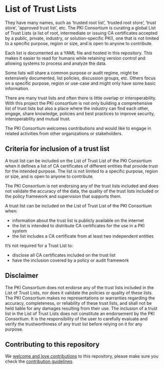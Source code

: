 # List of Trust Lists

They have many names, such as ‘trusted root list’, ‘trusted root store’, ‘trust store’, ‘approved trust list’, etc. The PKI Consortium is curating a global List of Trust Lists (a list of root, intermediate or issuing CA certificates accepted by a public, private, industry, or solution-specific PKI), one that is not limited to a specific purpose, region or size, and is open to anyone to contribute.

Each list is documented as a YAML file and hosted in this repository. This makes it easier to read for humans while retaining version control and allowing systems to process and analyze the data.

Some lists will share a common purpose or audit regime, might be extensively documented, list policies, discussion groups, etc. Others focus on a specific purpose, region or use-case and might only have some basic information.

There are many trust lists and often there is little overlap or interoperability. With this project the PKI consortium is not only building a comprehensive list of trust lists but also a place where the industry can find each other, engage, share knowledge, policies and best practices to improve security, interoperability and mutual trust.

The PKI Consortium welcomes contributions and would like to engage in related activities from other organizations or stakeholders.

## Criteria for inclusion of a trust list

A trust list can be included on the List of Trust List of the PKI Consortium when it defines a list of CA certificates of different entities that provide trust for the intended purpose. The list is not limited to a specific purpose, region or size, and is open to anyone to contribute. 

The PKI Consortium is not endorsing any of the trust lists included and does not validate the accuracy of the data, the quality of the trust lists included or the policy framework and supervision that supports them. 

A trust list can be included on the List of Trust List of the PKI Consortium when:
- information about the trust list is publicly available on the internet 
- the list is intended to distribute CA certificates for the use in a PKI system 
- the list includes a CA certificate from at least two independent entities 

It’s not required for a Trust List to: 
- disclose all CA certificates included on the trust list 
- have the inclusion covered by a policy or audit framework 

## Disclaimer

The PKI Consortium does not endorse any of the trust lists included in the List of Trust Lists, nor does it validate the policies or quality of these lists. The PKI Consortium makes no representations or warranties regarding the accuracy, completeness, or reliability of these trust lists, and shall not be held liable for any damages resulting from their use. The inclusion of a trust list in the List of Trust Lists does not constitute an endorsement by the PKI Consortium. It is the responsibility of the user to carefully evaluate and verify the trustworthiness of any trust list before relying on it for any purpose.

## Contributing to this repository 

We [welcome and love contributions](https://github.com/pkic/ltl/contribute) to this repository, please make sure you check the [contribution guidelines](.github/CONTRIBUTING.md).
